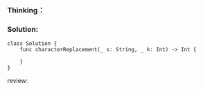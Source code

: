 ### Thinking：

### Solution:
```
class Solution {
    func characterReplacement(_ s: String, _ k: Int) -> Int {
        
    }
}
```

review: